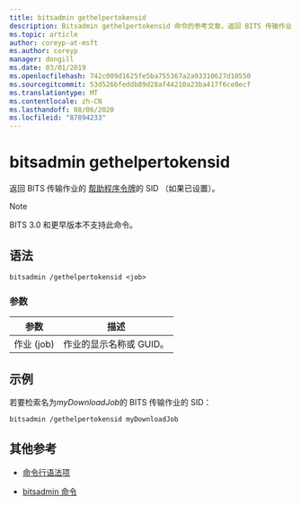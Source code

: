 ```yaml
---
title: bitsadmin gethelpertokensid
description: Bitsadmin gethelpertokensid 命令的参考文章，返回 BITS 传输作业的帮助程序令牌的 SID （如果已设置）。
ms.topic: article
author: coreyp-at-msft
ms.author: coreyp
manager: dongill
ms.date: 03/01/2019
ms.openlocfilehash: 742c009d1625fe5ba755367a2a93310627d10550
ms.sourcegitcommit: 53d526bfeddb89d28af44210a23ba417f6ce0ecf
ms.translationtype: MT
ms.contentlocale: zh-CN
ms.lasthandoff: 08/06/2020
ms.locfileid: "87894233"
---
```

# <a name="bitsadmin-gethelpertokensid"></a>bitsadmin gethelpertokensid

返回 BITS 传输作业的 [帮助程序令牌](/windows/win32/bits/helper-tokens-for-bits-transfer-jobs)的 SID （如果已设置）。

> [!NOTE]
> BITS 3.0 和更早版本不支持此命令。

## <a name="syntax"></a>语法

```
bitsadmin /gethelpertokensid <job>
```

### <a name="parameters"></a>参数

| 参数 | 描述 |
| -------------- | -------------- |
| 作业 (job) | 作业的显示名称或 GUID。 |

## <a name="examples"></a>示例

若要检索名为*myDownloadJob*的 BITS 传输作业的 SID：

```
bitsadmin /gethelpertokensid myDownloadJob
```

## <a name="additional-references"></a>其他参考

- [命令行语法项](command-line-syntax-key.md)

- [bitsadmin 命令](bitsadmin.md)
